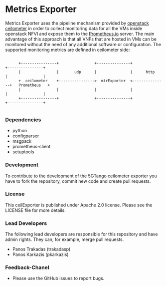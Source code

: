 # Metrics Exporter

Metrics Exporter uses the pipeline mechanism provided by [openstack ceilometer](https://docs.openstack.org/ceilometer/latest/admin/telemetry-data-pipelines.html) in order to collect monitoring data for all the VMs inside openstack NFVI and expose them to the [Prometheus.io](https://github.com/prometheus) server. The main advantage of this approach is that all VNFs that are hosted in VMs can be monitored without the need of any additional software or configuration. The supported monitoring metrics are defined in ceilometer side:

```

      +----------------+                +---------------+               +----------------+
      |                |       udp      |               |      http     |                |
      +  ceilometer    +---------------->  mtrExporter  <---------------+   Prometheus   +
      |                |                |               |               |                |
      +----------------+                +---------------+               +----------------+
                                     
```

### Dependencies
 * python
 * configparser
 * msgpack
 * prometheus-client
 * setuptools
 
 
### Development

To contribute to the development of the 5GTango ceilometer exporter you have to fork the repository, commit new code and create pull requests.


### License

This ceilExporter is published under Apache 2.0 license. Please see the LICENSE file for more details.

### Lead Developers

The following lead developers are responsible for this repository and have admin rights. They can, for example, merge pull requests.

 * Panos Trakadas  (trakadasp)
 * Panos Karkazis  (pkarkazis)

### Feedback-Chanel
* Please use the GitHub issues to report bugs.


